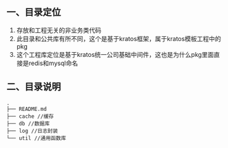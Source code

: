 ## 一、目录定位
1. 存放和工程无关的非业务类代码
2. 此目录和公共库有所不同，这个是基于kratos框架，属于kratos模板工程中的pkg
3. 这个工程库定位是基于kratos统一公司基础中间件，这也是为什么pkg里面直接是redis和mysql命名
## 二、目录说明
```
.
├── README.md
├── cache //缓存
├── db //数据库
├── log //日志封装
└── util //通用函数库
```